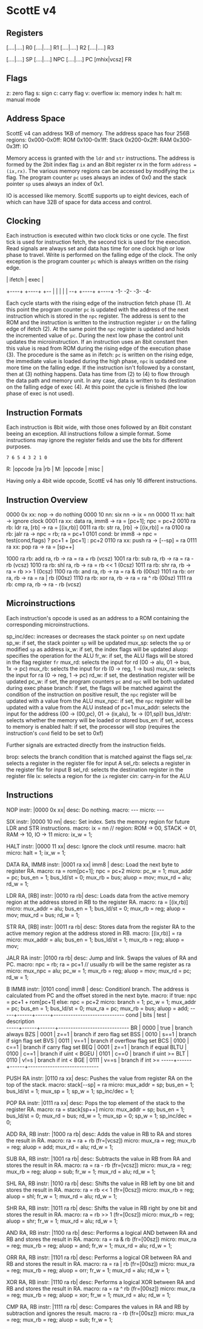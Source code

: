 ScottE v4
=========

Registers
---------

[....|....] R0
[....|....] R1
[....|....] R2
[....|....] R3

[....|....] SP
[....|....] NPC
[....|....] PC
[mhix|vcsz] FR


Flags
-----

z:  zero flag
s:  sign
c:  carry flag
v:  overflow
ix: memory index
h:  halt
m:  manual mode


Address Space
-------------

ScottE v4 can address 1KB of memory. The address space has four 256B regions:
0x000-0x0ff: ROM
0x100-0x1ff: Stack
0x200-0x2ff: RAM
0x300-0x3ff: IO

Memory access is granted with the `ldr` and `str` instructions. The address is formed by the 2bit
index flag `ix` and an 8bit register rx in the form `address = (ix,rx)`. The various memory regions
can be accessed by modifying the `ix` flag. The program counter `pc` uses always an index of 0x0
and the stack pointer `sp` uses always an index of 0x1.

IO is accessed like memory. ScottE supports up to eight devices, each of which can have 32B of
space for data access and control.


Clocking
--------

Each instruction is executed within two clock ticks or one cycle. The first tick is used for
instruction fetch, the second tick is used for the execution. Read signals are always set and
data has time for one clock high or low phase to travel. Write is performed on the falling edge
of the clock. The only exception is the program counter `pc` which is always written on the rising
edge.

  | ifetch  |  exec   |

  +----+    +----+    +--
  |    |    |    |    |
--+    +----+    +----+
 -1-  -2-  -3-  -4-

Each cycle starts with the rising edge of the instruction fetch phase (1). At this point the
program counter `pc` is updated with the address of the next instruction which is stored in the
`npc` register. The address is sent to the ROM and the instruction is written to the instruction
register `ir` on the falling edge of ifetch (2). At the same point the `npc` register is updated
and holds the incremented value of `pc`. During the next low phase the control unit updates the 
microinstruction.
If an instruction uses an 8bit constant then this value is read from ROM during the rising edge of
the execution phase (3). The procedure is the same as in ifetch: `pc` is written on the rising edge,
the immediate value is loaded during the high phase, `npc` is updated one more time on the falling
edge. If the instruction isn't followed by a constant, then at (3) nothing happens. Data has time
from (2) to (4) to flow through the data path and memory unit. In any case, data is written to its
destination on the falling edge of exec (4). At this point the cycle is finished (the low phase
of exec is not used).


Instruction Formats
-------------------

Each instruction is 8bit wide, with those ones followed by an 8bit constant beeing an exception.
All instructions follow a simple format. Some instructions may ignore the register fields and use
the bits for different purposes.

    7 6 5 4 3 2 1 0
R: |opcode |ra |rb |
M: |opcode |  misc |

Having only a 4bit wide opcode, ScottE v4 has only 16 different instructions.


Instruction Overview
--------------------

0000 0x xx:  nop            ->  do nothing
0000 10 nn:  six  nn        ->  ix = nn
0000 11 xx:  halt           ->  ignore clock
0001 ra xx:  data ra, imm8  ->  ra = [pc+1]; npc = pc+2
0010 ra rb:  ldr  ra, [rb]  ->  ra = [(ix,rb)]
0011 ra rb:  str  ra, [rb]  ->  [(ix,rb)] = ra
0100 ra rb:  jalr ra        ->  npc = rb; ra = pc+1
0101  cond:  br   imm8      ->  npc = test(cond,flags) ? pc+1 + [pc+1] : pc+2
0110 ra xx:  push ra        ->  [--sp] = ra
0111 ra xx:  pop  ra        ->  ra = [sp++]

1000 ra rb:  add  ra, rb    ->  ra = ra + rb  (vcsz)
1001 ra rb:  sub  ra, rb    ->  ra = ra - rb  (vcsz)
1010 ra rb:  shl  ra, rb    ->  ra = rb << 1  (0csz)
1011 ra rb:  shr  ra, rb    ->  ra = rb >> 1  (0csz)
1100 ra rb:  and  ra, rb    ->  ra = ra & rb  (00sz)
1101 ra rb:  orr  ra, rb    ->  ra = ra | rb  (00sz)
1110 ra rb:  xor  ra, rb    ->  ra = ra ^ rb  (00sz)
1111 ra rb:  cmp  ra, rb    ->       ra - rb  (vcsz)


Microinstructions
-----------------

Each instruction's opcode is used as an address to a ROM containing the corresponding microinstructions.

sp_inc/dec:  increases or decreases the stack pointer `sp` on next update
sp_w:        if set, the stack pointer `sp` will be updated
mux_sp:      selects the `sp` or modified `sp` as address
ix_w:        if set, the index flags will be updated
aluop:       specifies the operation for the ALU
fr_w:        if set, the ALU flags will be stored in the flag register `fr`
mux_rd:      selects the input for rd (00 -> alu, 01 -> bus, 1x -> pc)
mux_rb:      selects the input for rb (0 -> reg, 1 -> bus)
mux_ra:      selects the input for ra (0 -> reg, 1 -> pc)
rd_w:        if set, the destination register will be updated
pc_w:        if set, the program counters `pc` and `npc` will be both updated during exec phase
branch:      if set, the flags will be matched against the condition of the instruction
             on positive result, the `npc` register will be updated with a value from the ALU
mux_npc:     if set, the `npc` register will be updated with a value from the ALU instead of pc+1
mux_addr:    selects the input for the address (00 -> (00,pc), 01 -> (ix,alu), 1x -> (01,sp))
bus_ld/str:  selects whether the memory will be loaded or stored
bus_en:      if set, access to memory is enabled
halt:        if set, the processor will stop (requires the instruction's `cond` field to be set to 0xf)

Further signals are extracted directly from the instruction fields.

brop:        selects the branch condition that is matched against the flags
sel_ra:      selects a register in the register file for input A
sel_rb:      selects a register in the register file for input B
sel_rd:      selects the destination register in the register file
ix:          selects a region for the `ix` register
cin:         carry-in for the ALU


Instructions
------------

NOP
instr:  |0000 0x xx|
desc:   Do nothing.
macro:  ---
micro:  ---


SIX  <region>
instr:  |0000 10 nn|
desc:   Set index. Sets the memory region for future LDR and STR instructions.
macro:  ix = nn  // region: ROM -> 00, STACK -> 01, RAM -> 10, IO -> 11
micro:  ix_w = 1;


HALT
instr:  |0000 11 xx|
desc:   Ignore the clock until resume.
macro:  halt
micro:  halt = 1; ix_w = 1;


DATA RA, IMM8
instr:  |0001 ra xx|   imm8   |
desc:   Load the next byte to register RA.
macro:  ra = rom[pc+1]; npc = pc+2
micro:  pc_w = 1; mux_addr = pc; bus_en = 1; bus_ld/st = 0; mux_rb = bus; aluop = mov; mux_rd = alu; rd_w = 1;


LDR  RA, [RB]
instr:  |0010 ra rb|
desc:   Loads data from the active memory region at the address stored in RB to the register RA.
macro:  ra = [(ix,rb)]
micro:  mux_addr = alu; bus_en = 1; bus_ld/st = 0; mux_rb = reg; aluop = mov; mux_rd = bus; rd_w = 1;


STR  RA, [RB]
instr:  |0011 ra rb|
desc:   Stores data from the register RA to the active memory region at the address stored in RB.
macro:  [(ix,rb)] = ra
micro:  mux_addr = alu; bus_en = 1; bus_ld/st = 1; mux_rb = reg; aluop = mov;


JALR RA
instr:  |0100 ra rb|
desc:   Jump and link. Swaps the values of RA and PC.
macro:  npc = rb; ra = pc+1  // usually rb will be the same register as ra
micro:  mux_npc = alu; pc_w = 1; mux_rb = reg; aluop = mov; mux_rd = pc; rd_w = 1;


B<cond>  IMM8
instr:  |0101  cond|   imm8   |
desc:   Conditionl branch. The address is calculated from PC and the offset stored in the next byte.
macro:  if true: npc = pc+1 + rom[pc+1]  else: npc = pc+2
micro:  branch = 1; pc_w = 1; mux_addr = pc; bus_en = 1; bus_ld/st = 0; mux_ra = pc; mux_rb = bus; aluop = add;
-----+------+------+-----------------------------
cond | bits | test | description    
-----+------+------+-----------------------------
BR   | 0000 | true | branch always
BZS  | 0001 | z==1 | branch if zero flag set
BSS  | 0010 | s==1 | branch if sign flag set
BVS  | 0011 | v==1 | branch if overflow flag set
BCS  | 0100 | c==1 | branch if carry flag set
BEQ  | 0001 | z==1 | branch if equal
BLTU | 0100 | c==1 | branch if uint <
BGEU | 0101 | c==0 | branch if uint >=
BLT  | 0110 | v!=s | branch if int <
BGE  | 0111 | v==s | branch if int >=
-----+------+------+-----------------------------


PUSH RA
instr:  |0110 ra xx|
desc:   Pushes the value from register RA on the top of the stack.
macro:  stack[--sp] = ra
micro:  mux_addr = sp; bus_en = 1; bus_ld/st = 1; mux_sp = 1; sp_w = 1; sp_inc/dec = 1;


POP  RA
instr:  |0111 ra xx|
desc:   Pops the top element of the stack to the register RA.
macro:  ra = stack[sp++]
micro:  mux_addr = sp; bus_en = 1; bus_ld/st = 0; mux_rd = bus; rd_w = 1; mux_sp = 0; sp_w = 1; sp_inc/dec = 0;


ADD  RA, RB
instr:  |1000 ra rb|
desc:   Adds the value in RB to RA and stores the result in RA.
macro:  ra = ra + rb  (fr=[vcsz])
micro:  mux_ra = reg; mux_rb = reg; aluop = add; mux_rd = alu; rd_w = 1;


SUB  RA, RB
instr:  |1001 ra rb|
desc:   Subtracts the value in RB from RA and stores the result in RA.
macro:  ra = ra - rb  (fr=[vcsz])
micro:  mux_ra = reg; mux_rb = reg; aluop = sub; fr_w = 1; mux_rd = alu; rd_w = 1;


SHL  RA, RB
instr:  |1010 ra rb|
desc:   Shifts the value in RB left by one bit and stores the result in RA.
macro:  ra = rb << 1  (fr=[0csz])
micro:  mux_rb = reg; aluop = shl; fr_w = 1; mux_rd = alu; rd_w = 1;


SHR  RA, RB
instr:  |1011 ra rb|
desc:   Shifts the value in RB right by one bit and stores the result in RA.
macro:  ra = rb >> 1  (fr=[0csz])
micro:  mux_rb = reg; aluop = shr; fr_w = 1; mux_rd = alu; rd_w = 1;


AND  RA, RB
instr:  |1100 ra rb|
desc:   Performs a logical AND between RA and RB and stores the result in RA.
macro:  ra = ra & rb  (fr=[00sz])
micro:  mux_ra = reg; mux_rb = reg; aluop = and; fr_w = 1; mux_rd = alu; rd_w = 1;


ORR  RA, RB
instr:  |1101 ra rb|
desc:   Performs a logical OR between RA and RB and stores the result in RA.
macro:  ra = ra | rb  (fr=[00sz])
micro:  mux_ra = reg; mux_rb = reg; aluop = orr; fr_w = 1; mux_rd = alu; rd_w = 1;


XOR  RA, RB
instr:  |1110 ra rb|
desc:   Performs a logical XOR between RA and RB and stores the result in RA.
macro:  ra = ra ^ rb  (fr=[00sz])
micro:  mux_ra = reg; mux_rb = reg; aluop = xor; fr_w = 1; mux_rd = alu; rd_w = 1;


CMP  RA, RB
instr:  |1111 ra rb|
desc:   Compares the values in RA and RB by subtraction and ignores the result.
macro:  ra - rb  (fr=[00sz])
micro:  mux_ra = reg; mux_rb = reg; aluop = sub; fr_w = 1;
